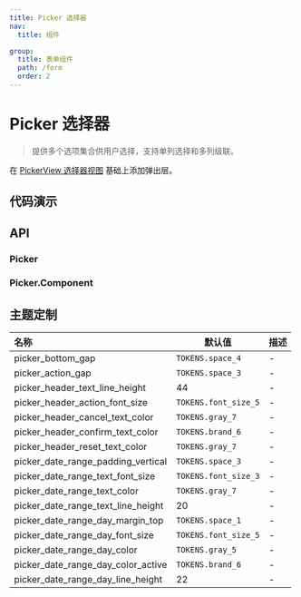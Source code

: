 ```yaml
---
title: Picker 选择器
nav:
  title: 组件

group:
  title: 表单组件
  path: /form
  order: 2
---
```


# Picker 选择器

> 提供多个选项集合供用户选择，支持单列选择和多列级联。

在 [PickerView 选择器视图](./picker-view) 基础上添加弹出层。

## 代码演示

<code src="./__fixtures__/basic.tsx"></code>

## API

### Picker

### Picker.Component

## 主题定制

| 名称                               | 默认值               | 描述 |
| :--------------------------------- | -------------------- | ---- |
| picker_bottom_gap                  | `TOKENS.space_4`     | -    |
| picker_action_gap                  | `TOKENS.space_3`     | -    |
| picker_header_text_line_height     | 44                   | -    |
| picker_header_action_font_size     | `TOKENS.font_size_5` | -    |
| picker_header_cancel_text_color    | `TOKENS.gray_7`      | -    |
| picker_header_confirm_text_color   | `TOKENS.brand_6`     | -    |
| picker_header_reset_text_color     | `TOKENS.gray_7`      | -    |
| picker_date_range_padding_vertical | `TOKENS.space_3`     | -    |
| picker_date_range_text_font_size   | `TOKENS.font_size_3` | -    |
| picker_date_range_text_color       | `TOKENS.gray_7`      | -    |
| picker_date_range_text_line_height | 20                   | -    |
| picker_date_range_day_margin_top   | `TOKENS.space_1`     | -    |
| picker_date_range_day_font_size    | `TOKENS.font_size_5` | -    |
| picker_date_range_day_color        | `TOKENS.gray_5`      | -    |
| picker_date_range_day_color_active | `TOKENS.brand_6`     | -    |
| picker_date_range_day_line_height  | 22                   | -    |
